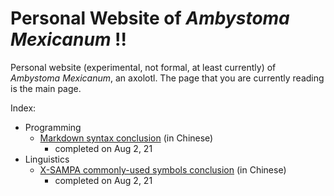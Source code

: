 # Personal Website of *Ambystoma Mexicanum* !!

Personal website (experimental, not formal, at least currently) of *Ambystoma Mexicanum*, an axolotl. The page that you are currently reading is the main page.

Index:

- Programming
	- [Markdown syntax conclusion](/articles/prog/markdown) (in Chinese)
		- completed on Aug 2, 21
- Linguistics
	- [X-SAMPA commonly-used symbols conclusion](/articles/ling/xsampa) (in Chinese)
		- completed on Aug 2, 21
